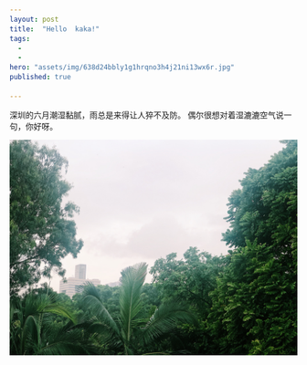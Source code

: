 ```yaml
---
layout: post
title:  "Hello  kaka!"
tags:
  - 
  - 
hero: "assets/img/638d24bbly1g1hrqno3h4j21ni13wx6r.jpg"
published: true

---
```

深圳的六月潮湿黏腻，雨总是来得让人猝不及防。
偶尔很想对着湿漉漉空气说一句，你好呀。

![](assets/img/IMG_9402.jpg)
